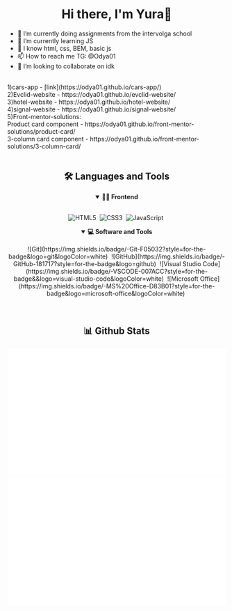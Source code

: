 <h1 align="center">Hi there, I'm Yura👋</h1>

- 🔭 I’m currently doing assignments from the intervolga school
- 🌱 I’m currently learning JS
- 🤔 I know html, css, BEM, basic js
- 📫 How to reach me TG: @Odya01
- 👯 I’m looking to collaborate on idk


<br>
1)cars-app - [link](https://odya01.github.io/cars-app/)
<br>
2)Evclid-website - https://odya01.github.io/evclid-website/
 <br>
3)hotel-website - https://odya01.github.io/hotel-website/
 <br>
4)signal-website - https://odya01.github.io/signal-website/
 <br>
5)Front-mentor-solutions:
 <br>
Product card component - https://odya01.github.io/front-mentor-solutions/product-card/&nbsp;
 <br>
3-column card component - https://odya01.github.io/front-mentor-solutions/3-column-card/
<br>


<br>
<div align = "center">
<h2 align="center">🛠️ Languages and Tools</h2>
 
<details open>
<summary><b>🏄‍♂️ Frontend</b></summary>
<br>
 
![HTML5](https://img.shields.io/badge/-HTML5-E34F26?style=for-the-badge&logo=html5&logoColor=white)&nbsp;
![CSS3](https://img.shields.io/badge/-CSS3-1572B6?style=for-the-badge&logo=css3)&nbsp;
![JavaScript](https://img.shields.io/badge/Javascript-F7DF1E.svg?style=for-the-badge&logo=javascript&logoColor=black)&nbsp;
</details>
 
<details open>
<summary><b>💻 Software and Tools</b></summary>
<br>
![Git](https://img.shields.io/badge/-Git-F05032?style=for-the-badge&logo=git&logoColor=white)&nbsp;
![GitHub](https://img.shields.io/badge/-GitHub-181717?style=for-the-badge&logo=github)&nbsp;
![Visual Studio Code](https://img.shields.io/badge/-VSCODE-007ACC?style=for-the-badge&&logo=visual-studio-code&logoColor=white)&nbsp;
![Microsoft Office](https://img.shields.io/badge/-MS%20Office-D83B01?style=for-the-badge&logo=microsoft-office&logoColor=white)&nbsp;
</details>
 
</div>
<br>


<br>
<h2 align="center">📊 Github Stats</h2>

<div align = "center">

![Stats Overview](https://raw.githubusercontent.com/MelvinAguilar/github-stats/master/generated/overview.svg#gh-dark-mode-only)
![Most Used Languages](https://raw.githubusercontent.com/MelvinAguilar/github-stats/master/generated/languages.svg#gh-dark-mode-only)

</div>
<br>

